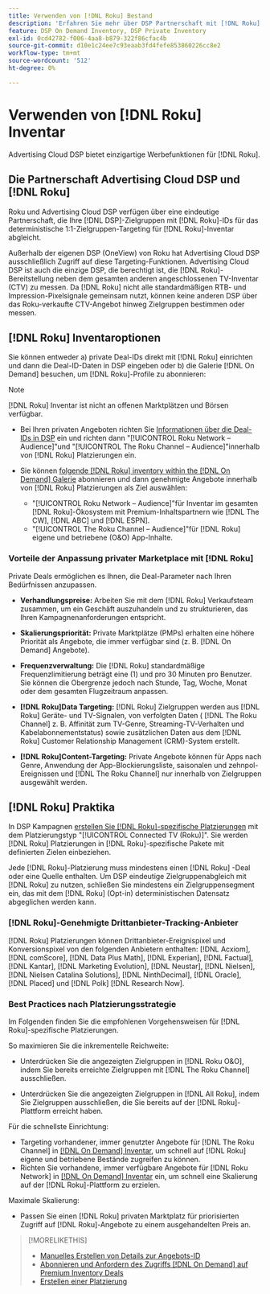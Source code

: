 ```yaml
---
title: Verwenden von [!DNL Roku] Bestand
description: 'Erfahren Sie mehr über DSP Partnerschaft mit [!DNL Roku], including inventory options, approved third-party tracking vendors, and best practices for [!DNL Roku]-spezifischen Platzierungen. '
feature: DSP On Demand Inventory, DSP Private Inventory
exl-id: 0cd42782-f006-4aa8-b879-322f86cfac4b
source-git-commit: d10e1c24ee7c93eaab3fd4fefe853860226cc8e2
workflow-type: tm+mt
source-wordcount: '512'
ht-degree: 0%

---
```


# Verwenden von [!DNL Roku] Inventar

Advertising Cloud DSP bietet einzigartige Werbefunktionen für [!DNL Roku].

## Die Partnerschaft Advertising Cloud DSP und [!DNL Roku]

Roku und Advertising Cloud DSP verfügen über eine eindeutige Partnerschaft, die Ihre [!DNL DSP]-Zielgruppen mit [!DNL Roku]-IDs für das deterministische 1:1-Zielgruppen-Targeting für [!DNL Roku]-Inventar abgleicht.

Außerhalb der eigenen DSP (OneView) von Roku hat Advertising Cloud DSP ausschließlich Zugriff auf diese Targeting-Funktionen. Advertising Cloud DSP ist auch die einzige DSP, die berechtigt ist, die [!DNL Roku]-Bereitstellung neben dem gesamten anderen angeschlossenen TV-Inventar (CTV) zu messen. Da [!DNL Roku] nicht alle standardmäßigen RTB- und Impression-Pixelsignale gemeinsam nutzt, können keine anderen DSP über das Roku-verkaufte CTV-Angebot hinweg Zielgruppen bestimmen oder messen.

## [!DNL Roku] Inventaroptionen

Sie können entweder a) private Deal-IDs direkt mit [!DNL Roku] einrichten und dann die Deal-ID-Daten in DSP eingeben oder b) die Galerie [!DNL On Demand] besuchen, um [!DNL Roku]-Profile zu abonnieren:

>[!NOTE]
>
>[!DNL Roku] Inventar ist nicht an offenen Marktplätzen und Börsen verfügbar.

* Bei Ihren privaten Angeboten richten Sie [Informationen über die Deal-IDs in DSP](/help/dsp/inventory/deal-id-create.md) ein und richten dann &quot;[!UICONTROL Roku Network – Audience]&quot;und &quot;[!UICONTROL The Roku Channel – Audience]&quot;innerhalb von [!DNL Roku] Platzierungen ein.<!-- Or do you target the deal ID?? I see those strings for Roku On Demand inventory. Clarify if all Roku private deals will show up as one or the other of these in Roku Private inventory in Roku placement settings. -->

* Sie können [folgende [!DNL Roku] inventory within the [!DNL On Demand] Galerie](/help/dsp/inventory/on-demand-inventory-subscribe.md) abonnieren und dann genehmigte Angebote innerhalb von [!DNL Roku] Platzierungen als Ziel auswählen:

   * &quot;[!UICONTROL Roku Network – Audience]&quot;für Inventar im gesamten [!DNL Roku]-Ökosystem mit Premium-Inhaltspartnern wie [!DNL The CW], [!DNL ABC] und [!DNL ESPN].
   * &quot;[!UICONTROL The Roku Channel – Audience]&quot;für [!DNL Roku] eigene und betriebene (O&amp;O) App-Inhalte.

### Vorteile der Anpassung privater Marketplace mit [!DNL Roku]

Private Deals ermöglichen es Ihnen, die Deal-Parameter nach Ihren Bedürfnissen anzupassen.

* **Verhandlungspreise:** Arbeiten Sie mit dem  [!DNL Roku] Verkaufsteam zusammen, um ein Geschäft auszuhandeln und zu strukturieren, das Ihren Kampagnenanforderungen entspricht.

* **Skalierungspriorität:** Private Marktplätze (PMPs) erhalten eine höhere Priorität als Angebote, die immer verfügbar sind (z. B.  [!DNL On Demand] Angebote).

* **Frequenzverwaltung:** Die  [!DNL Roku] standardmäßige Frequenzlimitierung beträgt eine (1) und pro 30 Minuten pro Benutzer. Sie können die Obergrenze jedoch nach Stunde, Tag, Woche, Monat oder dem gesamten Flugzeitraum anpassen.<!-- Within the DSP placement settings? NO - you negotiate this with Roku, but Christine to confirm with Amanda whether you should be able to edit this in placement. -->

* **[!DNL Roku]Data Targeting:** [!DNL Roku] Zielgruppen werden aus  [!DNL Roku] Geräte- und TV-Signalen, von verfolgten Daten ( [!DNL The Roku Channel] z. B. Affinität zum TV-Genre, Streaming-TV-Verhalten und Kabelabonnementstatus) sowie zusätzlichen Daten aus dem  [!DNL Roku] Customer Relationship Management (CRM)-System erstellt.

* **[!DNL Roku]Content-Targeting:** Private Angebote können für Apps nach Genre, Anwendung der App-Blockierungsliste, saisonalen und zehnpol-Ereignissen und  [!DNL The Roku Channel] nur innerhalb von Zielgruppen ausgewählt werden.

## [!DNL Roku] Praktika

In DSP Kampagnen [erstellen Sie [!DNL Roku]-spezifische Platzierungen](/help/dsp/campaign-management/placements/placement-create.md) mit dem Platzierungstyp &quot;[!UICONTROL Connected TV (Roku)]&quot;. Sie werden [!DNL Roku] Platzierungen in [!DNL Roku]-spezifische Pakete mit definierten Zielen einbeziehen.

Jede [!DNL Roku]-Platzierung muss mindestens einen [!DNL Roku] -Deal oder eine Quelle enthalten. Um DSP eindeutige Zielgruppenabgleich mit [!DNL Roku] zu nutzen, schließen Sie mindestens ein Zielgruppensegment ein, das mit dem [!DNL Roku] (Opt-in) deterministischen Datensatz abgeglichen werden kann.

### [!DNL Roku]-Genehmigte Drittanbieter-Tracking-Anbieter

[!DNL Roku] Platzierungen können Drittanbieter-Ereignispixel und Konversionspixel von den folgenden Anbietern enthalten:   [!DNL Acxiom],  [!DNL comScore],  [!DNL Data Plus Math],  [!DNL Experian],  [!DNL Factual],  [!DNL Kantar],  [!DNL Marketing Evolution],  [!DNL Neustar],  [!DNL Nielsen],  [!DNL Nielsen Catalina Solutions],  [!DNL NinthDecimal],  [!DNL Oracle],  [!DNL Placed] und  [!DNL Polk]  [!DNL Research Now].

### Best Practices nach Platzierungsstrategie

Im Folgenden finden Sie die empfohlenen Vorgehensweisen für [!DNL Roku]-spezifische Platzierungen.

So maximieren Sie die inkrementelle Reichweite:

* Unterdrücken Sie die angezeigten Zielgruppen in [!DNL Roku O&O], indem Sie bereits erreichte Zielgruppen mit [!DNL The Roku Channel] ausschließen.

* Unterdrücken Sie die angezeigten Zielgruppen in [!DNL All Roku], indem Sie Zielgruppen ausschließen, die Sie bereits auf der [!DNL Roku]-Plattform erreicht haben.

Für die schnellste Einrichtung:

* Targeting vorhandener, immer genutzter Angebote für [!DNL The Roku Channel] in [[!DNL On Demand] Inventar](/help/dsp/inventory/on-demand-inventory-subscribe.md), um schnell auf [!DNL Roku] eigene und betriebene Bestände zugreifen zu können.
* Richten Sie vorhandene, immer verfügbare Angebote für [!DNL Roku Network] in [[!DNL On Demand] Inventar](/help/dsp/inventory/on-demand-inventory-subscribe.md) ein, um schnell eine Skalierung auf der [!DNL Roku]-Plattform zu erzielen.

Maximale Skalierung:

* Passen Sie einen [!DNL Roku] privaten Marktplatz für priorisierten Zugriff auf [!DNL Roku]-Angebote zu einem ausgehandelten Preis an.

>[!MORELIKETHIS]
>
>* [Manuelles Erstellen von Details zur Angebots-ID](/help/dsp/inventory/deal-id-create.md)
> * [Abonnieren und Anfordern des Zugriffs  [!DNL On Demand] auf Premium Inventory Deals](/help/dsp/inventory/on-demand-inventory-subscribe.md)
>* [Erstellen einer Platzierung](/help/dsp/campaign-management/placements/placement-create.md)

